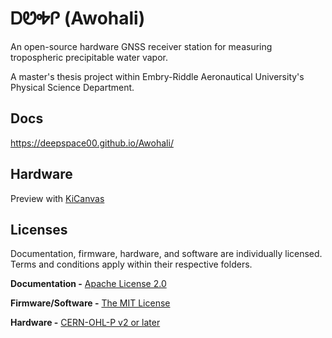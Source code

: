 # ᎠᏬᎭᎵ (Awohali)

An open-source hardware GNSS receiver station for measuring tropospheric precipitable water vapor.

A master's thesis project within Embry-Riddle Aeronautical University's Physical Science Department.

## Docs

https://deepspace00.github.io/Awohali/

## Hardware 

Preview with [KiCanvas](https://kicanvas.org/?github=https%3A%2F%2Fgithub.com%2FDeepSpace00%2FAwohali%2Ftree%2Fmain%2Fhardware%2Felectronics%2FmainBoard)

## Licenses

Documentation, firmware, hardware, and software are individually licensed. Terms and conditions apply within their respective folders.

**Documentation -** [Apache License 2.0](docs/LICENSE)

**Firmware/Software -** [The MIT License](firmware/LICENSE)

**Hardware -** [CERN-OHL-P v2 or later](hardware/LICENSE)
